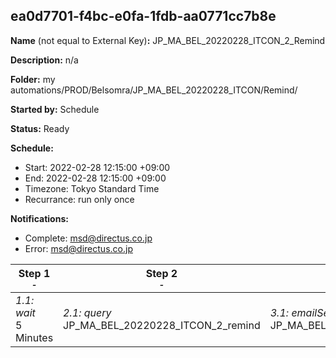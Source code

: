 ## ea0d7701-f4bc-e0fa-1fdb-aa0771cc7b8e

**Name** (not equal to External Key)**:** JP_MA_BEL_20220228_ITCON_2_Remind

**Description:** n/a

**Folder:** my automations/PROD/Belsomra/JP_MA_BEL_20220228_ITCON/Remind/

**Started by:** Schedule

**Status:** Ready

**Schedule:**

* Start: 2022-02-28 12:15:00 +09:00
* End: 2022-02-28 12:15:00 +09:00
* Timezone: Tokyo Standard Time
* Recurrance: run only once

**Notifications:**

* Complete: msd@directus.co.jp
* Error: msd@directus.co.jp

| Step 1<br>_<small>-</small>_ | Step 2<br>_<small>-</small>_ | Step 3<br>_<small>-</small>_ |
| --- | --- | --- |
| _1.1: wait_<br>5 Minutes | _2.1: query_<br>JP_MA_BEL_20220228_ITCON_2_remind | _3.1: emailSend_<br>JP_MA_BEL_20220228_ITCON_2_remind |
